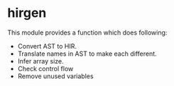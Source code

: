 # hirgen

This module provides a function which does following:

- Convert AST to HIR.
- Translate names in AST to make each different.
- Infer array size.
- Check control flow
- Remove unused variables
